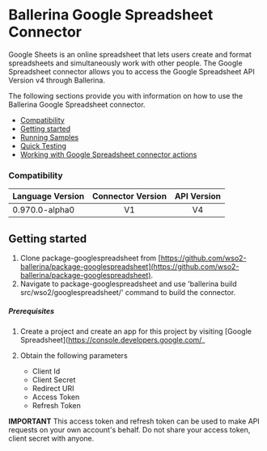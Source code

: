 # Ballerina Google Spreadsheet Connector

Google Sheets is an online spreadsheet that lets users create and format
spreadsheets and simultaneously work with other people. The Google Spreadsheet connector allows you to access the Google Spreadsheet API Version v4 through Ballerina.

The following sections provide you with information on how to use the Ballerina Google Spreadsheet connector.
- [Compatibility](#compatibility)
- [Getting started](#getting-started)
- [Running Samples](#running-samples)
- [Quick Testing](#quick-testing)
- [Working with Google Spreadsheet connector actions](#working-with-ethereum-connector-actions)

### Compatibility

| Language Version | Connector Version | API Version |
|-------|:------------:|:------------:|
| 0.970.0-alpha0 | V1 | V4 |


## Getting started
1. Clone package-googlespreadsheet from [https://github.com/wso2-ballerina/package-googlespreadsheet](https://github.com/wso2-ballerina/package-googlespreadsheet).
2. Navigate to package-googlespreadsheet and use 'ballerina build src/wso2/googlespreadsheet/' command to build the connector.

##### Prerequisites
1. Create a project and create an app for this project by visiting [Google Spreadsheet](https://console.developers.google.com/_

2. Obtain the following parameters

    * Client Id
    * Client Secret
    * Redirect URI
    * Access Token
    * Refresh Token

**IMPORTANT** This access token and refresh token can be used to make API requests on your own
account's behalf. Do not share your access token, client  secret with anyone.

